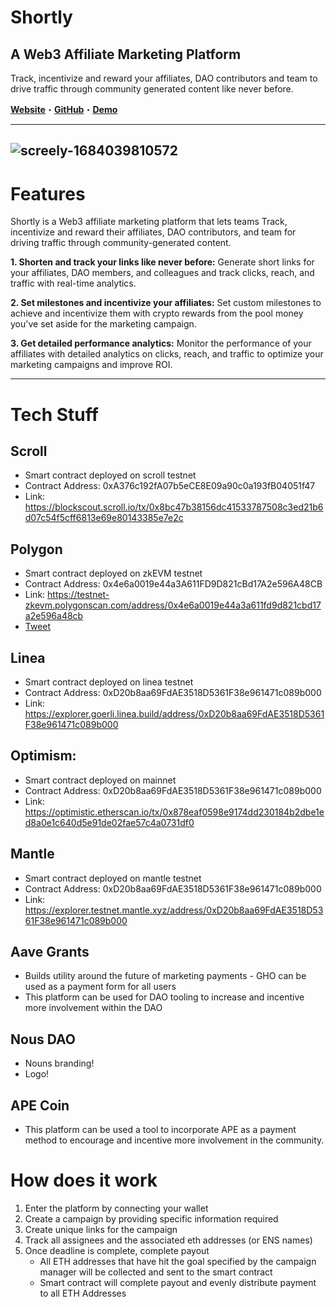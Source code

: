 
# Shortly

## A Web3 Affiliate Marketing Platform
  
Track, incentivize and reward your affiliates, DAO contributors and team to drive traffic through community generated content like never before.

**[Website](https://shortlylisbon.webflow.io/)**・**[GitHub](https://github.com/kaymomin/shortly)**・**[Demo](https://shortly-liard.vercel.app/)**
  
  --------
  ![screely-1684039810572](https://github.com/kaymomin/shortly/assets/44579545/7a8c4833-6e8e-45f5-88a1-50c39c981f3f)
 --------
# Features
Shortly is a Web3 affiliate marketing platform that lets teams Track, incentivize and reward their affiliates, DAO contributors, and team for driving traffic through community-generated content.

**1. Shorten and track your links like never before:** Generate short links for your affiliates, DAO members, and colleagues and track clicks, reach, and traffic with real-time analytics.

**2. Set milestones and incentivize your affiliates:** Set custom milestones to achieve and incentivize them with crypto rewards from the pool money you've set aside for the marketing campaign.

**3. Get detailed performance analytics:** Monitor the performance of your affiliates with detailed analytics on clicks, reach, and traffic to optimize your marketing campaigns and improve ROI.

------

# Tech Stuff

## Scroll 
- Smart contract deployed on scroll testnet
- Contract Address: 0xA376c192fA07b5eCE8E09a90c0a193fB04051f47
- Link: https://blockscout.scroll.io/tx/0x8bc47b38156dc41533787508c3ed21b6d07c54f5cff6813e69e80143385e7e2c

## Polygon 
- Smart contract deployed on zkEVM testnet
- Contract Address: 0x4e6a0019e44a3A611FD9D821cBd17A2e596A48CB
- Link: https://testnet-zkevm.polygonscan.com/address/0x4e6a0019e44a3a611fd9d821cbd17a2e596a48cb
- [Tweet](https://twitter.com/kayprasla/status/1657656294621302784?s=20)

## Linea
- Smart contract deployed on linea testnet
- Contract Address: 0xD20b8aa69FdAE3518D5361F38e961471c089b000
- Link: https://explorer.goerli.linea.build/address/0xD20b8aa69FdAE3518D5361F38e961471c089b000 

## Optimism: 
- Smart contract deployed on mainnet
- Contract Address: 0xD20b8aa69FdAE3518D5361F38e961471c089b000
- Link: https://optimistic.etherscan.io/tx/0x878eaf0598e9174dd230184b2dbe1ed8a0e1c640d5e91de02fae57c4a0731df0

## Mantle
- Smart contract deployed on mantle testnet
- Contract Address: 0xD20b8aa69FdAE3518D5361F38e961471c089b000
- Link: https://explorer.testnet.mantle.xyz/address/0xD20b8aa69FdAE3518D5361F38e961471c089b000

## Aave Grants
- Builds utility around the future of marketing payments - GHO can be used as a payment form for all users
- This platform can be used for DAO tooling to increase and incentive more involvement within the DAO 

## Nous DAO
- Nouns branding!
- Logo!

## APE Coin
- This platform can be used a tool to incorporate APE as a payment method to encourage and incentive more involvement in the community.


# How does it work

1. Enter the platform by connecting your wallet
2. Create a campaign by providing specific information required
3. Create unique links for the campaign 
4. Track all assignees and the associated eth addresses (or ENS names)
5. Once deadline is complete, complete payout
    - All ETH addresses that have hit the goal specified by the campaign manager will be collected and sent to the smart contract
    - Smart contract will complete payout and evenly distribute payment to all ETH Addresses
